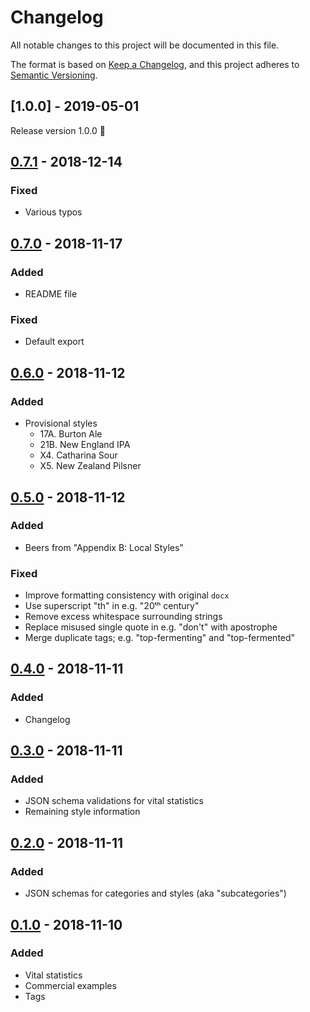 # Changelog

All notable changes to this project will be documented in this file.

The format is based on [Keep a Changelog], and this project adheres to [Semantic
Versioning].

## [1.0.0] - 2019-05-01

Release version 1.0.0 🎂

## [0.7.1] - 2018-12-14

### Fixed

- Various typos

## [0.7.0] - 2018-11-17

### Added

- README file

### Fixed

- Default export

## [0.6.0] - 2018-11-12

### Added

- Provisional styles
  - 17A. Burton Ale
  - 21B. New England IPA
  - X4. Catharina Sour
  - X5. New Zealand Pilsner

## [0.5.0] - 2018-11-12

### Added

- Beers from "Appendix B: Local Styles"

### Fixed

- Improve formatting consistency with original `docx`
- Use superscript "th" in e.g. "20ᵗʰ century"
- Remove excess whitespace surrounding strings
- Replace misused single quote in e.g. "don't" with apostrophe
- Merge duplicate tags; e.g. "top-fermenting" and "top-fermented"

## [0.4.0] - 2018-11-11

### Added

- Changelog

## [0.3.0] - 2018-11-11

### Added

- JSON schema validations for vital statistics
- Remaining style information

## [0.2.0] - 2018-11-11

### Added

- JSON schemas for categories and styles (aka "subcategories")

## [0.1.0] - 2018-11-10

### Added

- Vital statistics
- Commercial examples
- Tags

[unreleased]:
	https://github.com/johnmuhl/bjcp-style-guidelines/compare/v0.7.1...HEAD
[0.7.1]:
	https://github.com/johnmuhl/bjcp-style-guidelines/compare/v0.7.0...v0.7.1
[0.7.0]:
	https://github.com/johnmuhl/bjcp-style-guidelines/compare/v0.6.0...v0.7.0
[0.6.0]:
	https://github.com/johnmuhl/bjcp-style-guidelines/compare/v0.5.0...v0.6.0
[0.5.0]:
	https://github.com/johnmuhl/bjcp-style-guidelines/compare/v0.4.0...v0.5.0
[0.4.0]:
	https://github.com/johnmuhl/bjcp-style-guidelines/compare/v0.3.0...v0.4.0
[0.3.0]:
	https://github.com/johnmuhl/bjcp-style-guidelines/compare/v0.2.0...v0.3.0
[0.2.0]:
	https://github.com/johnmuhl/bjcp-style-guidelines/compare/v0.1.0...v0.2.0
[0.1.0]:
	https://github.com/johnmuhl/bjcp-style-guidelines/compare/447bf29...v0.1.0
[keep a changelog]: https://keepachangelog.com/en/1.0.0/
[semantic versioning]: https://semver.org/spec/v2.0.0.html
